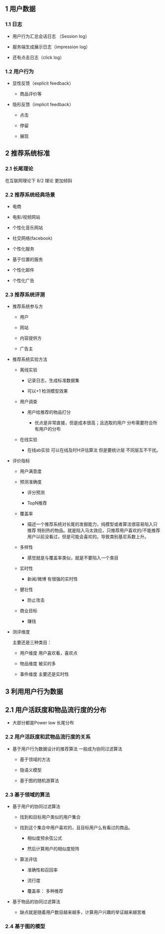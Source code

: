 ## 1 用户数据

### 1.1 日志

- 用户行为汇总会话日志 （Session log）

- 服务端生成展示日志（impression log）

- 还有点击日志（click log）

### 1.2 用户行为

- 显性反馈（explicit feedback）
  
  - 商品评价等

- 隐形反馈（implicit feedback）
  
  - 点击
  
  - 停留
  
  - 展现

## 2 推荐系统标准

### 2.1 长尾理论

在互联网理论下 8/2 理论 更加倾斜                                                                                                                                                                                                                                                                                                                                                                                                                                                                                                                                                                                                                                                                                                                                                                                                                                                                                                                                                                                                                                                                                                                                                                                                                                                                                                                                                                                                                                                                                                                  

### 2.2 推荐系统经典场景

- 电商

- 电影/视频网站

- 个性化音乐网站

- 社交网络(facebook)

- 个性化服务

- 基于位置的服务

- 个性化邮件

- 个性化广告

### 2.3 推荐系统评测

- 推荐系统参与方
  
  - 用户
  
  - 网站
  
  - 内容提供方
  
  - 广告主

- 推荐系统实验方法
  
  - 离线实验
    
    - 记录日志，生成标准数据集
    
    - 可以+1 检测模型效果
  
  - 用户调查
    
    - 用户给推荐的物品打分
      
      - 优点是非常直接，但是成本很高；且选取的用户 分布需要符合所有用户的分布
  
  - 在线实验
    
    - 在线ab实验 可以在线及时H评估算法 但是要统计层 不同层互不干扰。

- 评价指标
  
  - 用户满意度
  
  - 预测准确度
    
    - 评分预测
    
    - TopN推荐
  
  - 覆盖率
    
    - 描述一个推荐系统对长尾的发掘能力，纯模型或者算法很容易陷入只推荐 特别热的物品。就是陷入马太效应，只推荐用户喜欢的/不能推荐用户以前没看过，但是可能会喜欢的。导致类别基尼系数上升。
  
  - 多样性
    
    - 感觉就是与覆盖率类似，就是不要陷入一个类目
  
  - 实时性
    
    - 新闻/微博 有很强的实时性
  
  - 健壮性
    
    - 防止攻击
  
  - 商业目标
    
    - 赚钱

- 测评维度
  
  主要还是三种类目：
  
  - 用户维度 用户喜欢看，喜欢点
  
  - 物品维度 被买的多
  
  - 事件维度 主要还是实时性

## 3 利用用户行为数据

## 2.1 用户活跃度和物品流行度的分布

- 大部分都是Power law 长尾分布

### 2.2 用户活跃度和武物品流行度的关系

- 基于用户行为数据设计的推荐算法   一般成为协同过滤算法
  
  - 基于领域的方法
  
  - 隐语义模型
  
  - 基于图的随机游算法

### 2.3 基于领域的算法

- 基于用户的协同过滤算法
  
  - 找到和目标用户类似的用户集合
  
  - 找到这个集合中用户喜欢的，且目标用户么有看过的商品。
    
    - 相似度预余弦公式
    
    - 然后计算用户的相似度矩阵
  
  - 算法评估
    
    - 准确性和召回率
    
    - 流行度
    
    - 覆盖率： 多种推荐

- 基于物品的协同过滤算法
  
  - 缺点就是随着用户数目越来越多，计算用户兴趣的举证越来越苦难

### 2.4 基于图的模型
